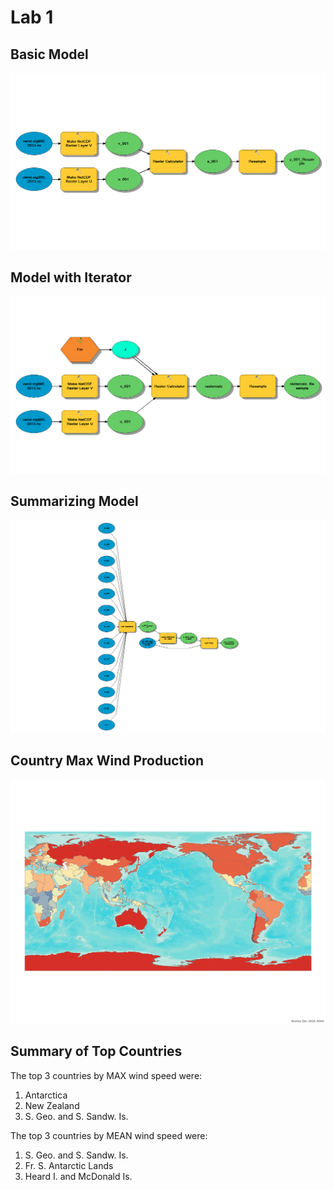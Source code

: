 # Lab 1

## Basic Model

![](img/uv_nc_to_s_tif.png)

## Model with Iterator

![](img/uv_nc_to_s_tif_iterator.png)

## Summarizing Model

![](img/country_wind_summary.png)

## Country Max Wind Production

![](img/country_wind_map.png)

## Summary of Top Countries

The top 3 countries by MAX wind speed were:

1. Antarctica
1. New Zealand
1. S. Geo. and S. Sandw. Is.

The top 3 countries by MEAN wind speed were:

1. S. Geo. and S. Sandw. Is.
1. Fr. S. Antarctic Lands
1. Heard I. and McDonald Is.